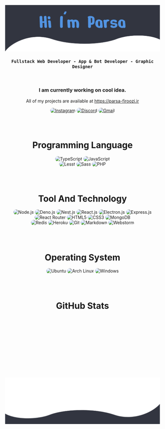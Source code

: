 <img src="https://github.com/im-parsa/im-parsa/raw/main/header.png?v2" alt="Header Image">

<div align="center">
    <h4 align="center"><samp> Fullstack Web Developer - App & Bot Developer - Graphic Designer </samp></h4>
</div>

<br>

<h3 align="center">
   I am currently working on cool idea.
</h3>

<p align="center">
    All of my projects are available at <a href="https://parsa-firoozi.ir" target="_follow" title="parsa firoozi">https://parsa-firoozi.ir</a>
</p>

<p align="center">
    <a href="https://instagram.com/hello_im_parsa"><img src="https://img.shields.io/badge/Instagram-323540?style=for-the-badge&logo=instagram&logoColor=5294E2" style="border-radius:15px" alt="Instagram"></a>
    <a href="https://discord.com/invite/RUrks4JqW6"><img src="https://img.shields.io/badge/Discord-323540?style=for-the-badge&logo=discord&logoColor=5294E2" style="border-radius:15px" alt="Discord"></a>
    <a href="mailto:parsa.hastam20@gmail.com"><img src="https://img.shields.io/badge/Gmail-323540?style=for-the-badge&logo=gmail&logoColor=5294E2" alt="Gmail" style="border-radius:15px"></a>
</p>

<br><br>

<h1 align="center">
    Programming Language
</h1>

<div align="center">
    <img src="https://img.shields.io/badge/TypeScript-323540?style=for-the-badge&logo=typescript&logoColor=5294E2" alt="TypeScript" style="border-radius:15px"/>
    <img src="https://img.shields.io/badge/JavaScript-323540?style=for-the-badge&logo=javascript&logoColor=5294E2" alt="JavaScript" style="border-radius:15px"/>
    <br/>
    <img src="https://img.shields.io/badge/Less-323540?style=for-the-badge&logo=less&logoColor=5294E2" alt="Lesst" style="border-radius:15px"/>
    <img src="https://img.shields.io/badge/Sass-323540?style=for-the-badge&logo=sass&logoColor=5294E2" alt="Sass" style="border-radius:15px"/>
    <img src="https://img.shields.io/badge/PHP-323540?style=for-the-badge&logo=php&logoColor=5294E2" alt="PHP" style="border-radius:15px"/>
</div>

<br><br>

<h1 align="center">
    Tool And Technology
</h1>

<div align="center">
    <img src="https://img.shields.io/badge/Node.js-323540?style=for-the-badge&logo=node.js&logoColor=5294E2" alt="Node.js" style="border-radius:15px"/>
    <img src="https://img.shields.io/badge/Deno.js-323540?style=for-the-badge&logo=deno&logoColor=5294E2" alt="Deno.js" style="border-radius:15px"/>
        <img src="https://img.shields.io/badge/Next.js-323540.svg?style=for-the-badge&logo=next.js&logoColor=5294E2" alt="Nest.js" style="border-radius:15px"/>
    <img src="https://img.shields.io/badge/React-323540?style=for-the-badge&logo=react&logoColor=5294E2" alt="React.js"  style="border-radius:15px"/>
    <img src="https://img.shields.io/badge/Electron.js-323540.svg?style=for-the-badge&logo=electron&logoColor=5294E2" alt="Electron.js" style="border-radius:15px"/>
    <img src="https://img.shields.io/badge/Express.js-323540.svg?style=for-the-badge&logo=express&logoColor=5294E2" alt="Express.js" style="border-radius:15px"/> 
    <br/>
    <img src="https://img.shields.io/badge/React_Router-323540?style=for-the-badge&logo=react-router&logoColor=5294E2" alt="React Router" style="border-radius:15px"/>
    <img src="https://img.shields.io/badge/HTML5-323540?style=for-the-badge&logo=html5&logoColor=5294E2" alt="HTML5" style="border-radius:15px"/>
    <img src="https://img.shields.io/badge/CSS3-323540?style=for-the-badge&logo=css3&logoColor=5294E2" alt="CSS3" style="border-radius:15px"/>
    <img src="https://img.shields.io/badge/MongoDB-323540?style=for-the-badge&logo=mongodb&logoColor=5294E2" alt="MongoDB" style="border-radius:15px"/>
    <br/>
    <img src="https://img.shields.io/badge/Redis-323540.svg?style=for-the-badge&logo=redis&logoColor=5294E2" alt="Redis" style="border-radius:15px"/>
    <img src="https://img.shields.io/badge/Heroku-323540?style=for-the-badge&logo=heroku&logoColor=5294E2" alt="Heroku" style="border-radius:15px"/>
    <img src="https://img.shields.io/badge/git-323540.svg?style=for-the-badge&logo=git&logoColor=5294E2" alt="Git" style="border-radius:15px"/>
    <img src="https://img.shields.io/badge/Markdown-323540?style=for-the-badge&logo=markdown&logoColor=5294E2" alt="Markdown" style="border-radius:15px"/>
    <img src="https://img.shields.io/badge/Webstorm-323540.svg?&style=for-the-badge&logo=webstorm&logoColor=5294E2" alt="Webstorm" style="border-radius:15px"/>
</div>

<br><br>

<h1 align="center">
    Operating System
</h1>

<p align="center">
  <img src="https://img.shields.io/badge/Ubuntu-323540?style=for-the-badge&logo=ubuntu&logoColor=5294E2" alt="Ubuntu"  style="border-radius:15px"/>
  <img src="https://img.shields.io/badge/Arch_Linux-323540?style=for-the-badge&logo=arch-linux&logoColor=5294E2" alt="Arch Linux"  style="border-radius:15px"/>
  <img src="https://img.shields.io/badge/Windows-323540?style=for-the-badge&logo=windows&logoColor=5294E2" alt="Windows"  style="border-radius:15px"/>
</p>

<br><br>

<h1 align="center">
    GitHub Stats
</h1>

<div align="center">
    <img align="center" src="https://github-readme-stats.vercel.app/api/top-langs/?username=im-parsa&langs_count=10&layout=compact&theme=gruvbox_duo&hide_border=true&bg_color=323540&title_color=5294E2&icon_color=5294E2&text_color=ffffff&count_private=true"  alt=""/>
</div>
<br/>

<div align="center">
    <img align="center" src="https://github-readme-stats.vercel.app/api?username=im-parsa&theme=gruvbox_duo&show_icons=true&include_all_commits=true&count_private=true&theme=react&hide_border=true&bg_color=323540&title_color=5294E2&icon_color=5294E2&text_color=ffffff&count_private=true"  alt=""/>
</div>

<br/>

<div align="center">
    <img align="center" src="https://github-readme-streak-stats.herokuapp.com/?user=im-parsa&theme=gruvbox_duo&background=323540&hide_border=true&ring=5294E2&currStreakLabel=5294E2&sideNums=FFFFFF&currStreakNum=FFFFFF&sideLabels=5294E2&text_color=ffffff&count_private=true"  alt=""/>
</div>

<br/>

<div align="center"> 
    <img align="center" src="https://activity-graph.herokuapp.com/graph?username=im-parsa&custom_title=im-parsa's%20Contribution%20Graph&bg_color=323540&color=5294E2&line=FFFFFF&point=5294E2&hide_border=F84C4C&count_private=true"  alt=""/>
</div>

<br/><br/>

<img src="https://api.discords.city/api/v1/user/widget/theme-1/488958506280550402" alt=""/>

<br/>

<img src="https://github.com/im-parsa/im-parsa/raw/main/footer.png" alt="Footer image">
